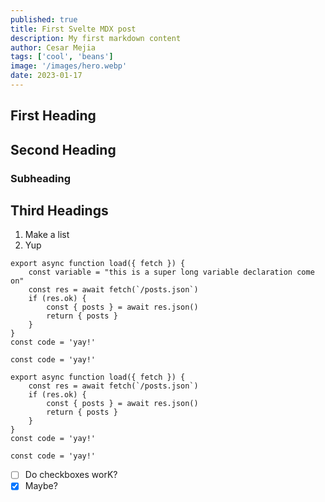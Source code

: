 ```yaml
---
published: true
title: First Svelte MDX post
description: My first markdown content
author: Cesar Mejia
tags: ['cool', 'beans']
image: '/images/hero.webp'
date: 2023-01-17
---
```


## First Heading

## Second Heading

### Subheading

## Third Headings

1. Make a list
2. Yup

```js:JavaScript {5-7a,3a,4a, 2r, 9-10n}
export async function load({ fetch }) {
	const variable = "this is a super long variable declaration come on"
	const res = await fetch(`/posts.json`)
	if (res.ok) {
		const { posts } = await res.json()
		return { posts }
	}
}
const code = 'yay!'

const code = 'yay!'
```

```js:Svelte
export async function load({ fetch }) {
	const res = await fetch(`/posts.json`)
	if (res.ok) {
		const { posts } = await res.json()
		return { posts }
	}
}
const code = 'yay!'

const code = 'yay!'
```

- [ ] Do checkboxes worK?
- [x] Maybe?
